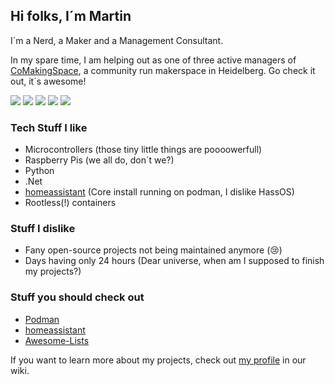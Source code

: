## Hi folks, I´m Martin
I´m a Nerd, a Maker and a Management Consultant.

In my spare time, I am helping out as one of three active managers of [CoMakingSpace](https://github.com/comakingspace/), a community run makerspace in Heidelberg. Go check it out, it´s awesome!

![](https://img.shields.io/badge/OS-Windows-informational?style=flat&logo=Windows&logoColor=white&color=2bbc8a)
![](https://img.shields.io/badge/IDE-VS%20Code-informational?style=flat&logo=Visual%20Studio%20Code&logoColor=white&color=2bbc8a)
![](https://img.shields.io/badge/Language-Python-informational?style=flat&logo=Python&logoColor=white&color=2bbc8a)
![](https://img.shields.io/badge/Language-C%23-informational?style=flat&logo=<LOGO_NAME>&logoColor=white&color=2bbc8a)
![](https://img.shields.io/badge/Music%20Taste-Bad!-informational?style=flat&logo=Spotify&logoColor=white&color=2bbc8a)


### Tech Stuff I like

* Microcontrollers (those tiny little things are poooowerfull)
* Raspberry Pis (we all do, don´t we?)
* Python 
* .Net
* [homeassistant](https://github.com/home-assistant/core) (Core install running on podman, I dislike HassOS)
* Rootless(!) containers

### Stuff I dislike

* Fany open-source projects not being maintained anymore (😢)
* Days having only 24 hours (Dear universe, when am I supposed to finish my projects?)

### Stuff you should check out

* [Podman](https://github.com/containers/podman)
* [homeassistant](https://github.com/home-assistant/core) 
* [Awesome-Lists](https://github.com/sindresorhus/awesome)

If you want to learn more about my projects, check out [my profile](https://wiki.comakingspace.de/User:NitramLegov) in our wiki.
